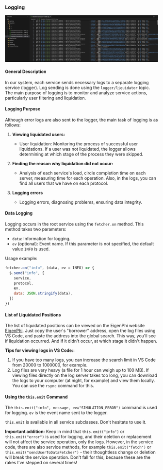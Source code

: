 ### Logging

![Log Screenshot](../images/logsScreenshot.jpg)

#### General Description

In our system, each service sends necessary logs to a separate logging service (logger). Log sending is done using the `logger/liquidator` topic. The main purpose of logging is to monitor and analyze service actions, particularly user filtering and liquidation.

#### Logging Purpose

Although error logs are also sent to the logger, the main task of logging is as follows:

1. **Viewing liquidated users:**

   - User liquidation: Monitoring the process of successful user liquidations. If a user was not liquidated, the logger allows determining at which stage of the process they were skipped.

2. **Finding the reason why liquidation did not occur:**

   - Analysis of each service's load, circle completion time on each server, measuring time for each operation. Also, in the logs, you can find all users that we have on each protocol.

3. **Logging errors**
   - Logging errors, diagnosing problems, ensuring data integrity.

#### Data Logging

Logging occurs in the root service using the `fetcher.on` method. This method takes two parameters:

- `data`: Information for logging.
- `ev` (optional): Event name. If this parameter is not specified, the default value `INFO` is used.

Usage example:

```javascript
fetcher.on("info", (data, ev = INFO) => {
  $.send("info", {
    service,
    protocol,
    ev,
    data: JSON.stringify(data),
  })
})
```

#### List of Liquidated Positions

The list of liquidated positions can be viewed on the EigenPhi website [EigenPhi](https://eigenphi.io/mev/ethereum/liquidation). Just copy the user's "borrower" address, open the log files using VS Code, and paste the address into the global search. This way, you'll see if liquidation occurred. And if it didn't occur, at which stage it didn't happen.

**Tips for viewing logs in VS Code::**

1. If you have too many logs, you can increase the search limit in VS Code from 20000 to 1000000, for example.
2. Log files are very heavy (a file for 1 hour can weigh up to 100 MB). If viewing files directly on the log server takes too long, you can download the logs to your computer (at night, for example) and view them locally. You can use the `rsync` command for this.

#### Using the `this.emit` Command

The `this.emit("info", message, ev="SIMULATION_ERROR")` command is used for logging. `ev` is the event name sent to the logger.

`this.emit` is available in all service subclasses. Don't hesitate to use it.

**Important addition:**
Keep in mind that `this.emit("info")` or `this.emit("error")` is used for logging, and their deletion or replacement will not affect the service operation, only the logs. However, in the service code, there are also service methods, for example `this.emit("fetch")` or `this.emit("sendUserToDataFetcher")` - their thoughtless change or deletion will break the service operation. Don't fall for this, because these are the rakes I've stepped on several times!
